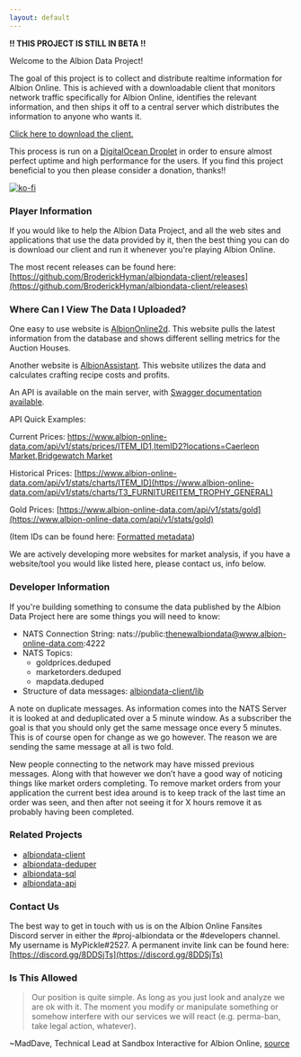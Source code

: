 ```yaml
---
layout: default
---
```

**!! THIS PROJECT IS STILL IN BETA !!**

Welcome to the Albion Data Project!

The goal of this project is to collect and distribute realtime information for Albion Online. This is achieved with a downloadable client that monitors network traffic specifically for Albion Online, identifies the relevant information, and then ships it off to a central server which distributes the information to anyone who wants it.

[Click here to download the client.](https://github.com/BroderickHyman/albiondata-client/releases)

This process is run on a [DigitalOcean Droplet](https://www.digitalocean.com) in order to ensure almost perfect uptime and high performance for the users. If you find this project beneficial to you then please consider a donation, thanks!!

[![ko-fi](https://www.ko-fi.com/img/donate_sm.png)](https://ko-fi.com/E1E5K69V)

### Player Information
If you would like to help the Albion Data Project, and all the web sites and applications that use the data provided by it, then the best thing you can do is download our client and run it whenever you're playing Albion Online.

The most recent releases can be found here: [https://github.com/BroderickHyman/albiondata-client/releases](https://github.com/BroderickHyman/albiondata-client/releases)

### Where Can I View The Data I Uploaded?
One easy to use website is [AlbionOnline2d](https://www.albiononline2d.com/en/market). This website pulls the latest information from the database and shows different selling metrics for the Auction Houses.

Another website is [AlbionAssistant](http://albionassistant.com/). This website utilizes the data and calculates crafting recipe costs and profits.

An API is available on the main server, with [Swagger documentation available](https://www.albion-online-data.com/api/swagger).

API Quick Examples:

Current Prices: [https://www.albion-online-data.com/api/v1/stats/prices/ITEM_ID1,ItemID2?locations=Caerleon Market,Bridgewatch Market](https://www.albion-online-data.com/api/v1/stats/prices/T3_FURNITUREITEM_TROPHY_GENERAL)

Historical Prices: [https://www.albion-online-data.com/api/v1/stats/charts/ITEM_ID](https://www.albion-online-data.com/api/v1/stats/charts/T3_FURNITUREITEM_TROPHY_GENERAL)

Gold Prices: [https://www.albion-online-data.com/api/v1/stats/gold](https://www.albion-online-data.com/api/v1/stats/gold)

(Item IDs can be found here: [Formatted metadata](https://github.com/broderickhyman/ao-bin-dumps/tree/master/formatted))

We are actively developing more websites for market analysis, if you have a website/tool you would like listed here, please contact us, info below.

### Developer Information
If you're building something to consume the data published by the
Albion Data Project here are some things you will need to know:
- NATS Connection String: nats://public:thenewalbiondata@www.albion-online-data.com:4222
- NATS Topics:
  - goldprices.deduped
  - marketorders.deduped
  - mapdata.deduped
- Structure of data messages: [albiondata-client/lib](https://github.com/BroderickHyman/albiondata-client/tree/master/lib)

A note on duplicate messages. As information comes into the NATS Server it is looked at and deduplicated over a 5 minute window. As a subscriber the goal is that you should only get the same message once every 5 minutes. This is of course open for change as we go however. The reason we are sending the same message at all is two fold.

New people connecting to the network may have missed previous messages. Along with that however we don’t have a good way of noticing things like market orders completing. To remove market orders from your application the current best idea around is to keep track of the last time an order was seen, and then after not seeing it for X hours remove it as probably having been completed.

### Related Projects
- [albiondata-client](https://github.com/BroderickHyman/albiondata-client)
- [albiondata-deduper](https://github.com/BroderickHyman/albiondata-deduper)
- [albiondata-sql](https://github.com/BroderickHyman/albiondata-sql)
- [albiondata-api](https://github.com/BroderickHyman/albiondata-api)

### Contact Us
The best way to get in touch with us is on the Albion Online Fansites Discord server in either the #proj-albiondata or the #developers channel. My username is MyPickle#2527. A permanent invite link can be found here: [https://discord.gg/8DDSjTs](https://discord.gg/8DDSjTs)

### Is This Allowed
> Our position is quite simple. As long as you just look and analyze we are ok with it. The moment you modify or manipulate something or somehow interfere with our services we will react (e.g. perma-ban, take legal action, whatever).

~MadDave, Technical Lead at Sandbox Interactive for Albion Online, [source](https://forum.albiononline.com/index.php/Thread/51604-Is-it-allowed-to-scan-your-internet-trafic-and-pick-up-logs/?postID=512670#post512670)
